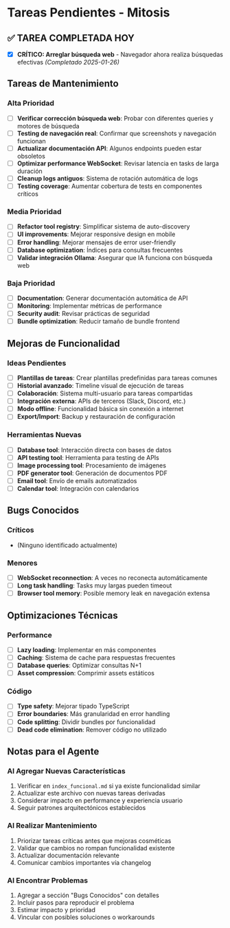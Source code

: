 # Tareas Pendientes - Mitosis

## ✅ TAREA COMPLETADA HOY
- [x] **CRÍTICO: Arreglar búsqueda web** - Navegador ahora realiza búsquedas efectivas *(Completado 2025-01-26)*

## Tareas de Mantenimiento

### Alta Prioridad
- [ ] **Verificar corrección búsqueda web**: Probar con diferentes queries y motores de búsqueda
- [ ] **Testing de navegación real**: Confirmar que screenshots y navegación funcionan
- [ ] **Actualizar documentación API**: Algunos endpoints pueden estar obsoletos
- [ ] **Optimizar performance WebSocket**: Revisar latencia en tasks de larga duración  
- [ ] **Cleanup logs antiguos**: Sistema de rotación automática de logs
- [ ] **Testing coverage**: Aumentar cobertura de tests en componentes críticos

### Media Prioridad
- [ ] **Refactor tool registry**: Simplificar sistema de auto-discovery
- [ ] **UI improvements**: Mejorar responsive design en mobile
- [ ] **Error handling**: Mejorar mensajes de error user-friendly
- [ ] **Database optimization**: Índices para consultas frecuentes
- [ ] **Validar integración Ollama**: Asegurar que IA funciona con búsqueda web

### Baja Prioridad
- [ ] **Documentation**: Generar documentación automática de API
- [ ] **Monitoring**: Implementar métricas de performance
- [ ] **Security audit**: Revisar prácticas de seguridad
- [ ] **Bundle optimization**: Reducir tamaño de bundle frontend

## Mejoras de Funcionalidad

### Ideas Pendientes
- [ ] **Plantillas de tareas**: Crear plantillas predefinidas para tareas comunes
- [ ] **Historial avanzado**: Timeline visual de ejecución de tareas
- [ ] **Colaboración**: Sistema multi-usuario para tareas compartidas
- [ ] **Integración externa**: APIs de terceros (Slack, Discord, etc.)
- [ ] **Modo offline**: Funcionalidad básica sin conexión a internet
- [ ] **Export/Import**: Backup y restauración de configuración

### Herramientas Nuevas
- [ ] **Database tool**: Interacción directa con bases de datos
- [ ] **API testing tool**: Herramienta para testing de APIs
- [ ] **Image processing tool**: Procesamiento de imágenes
- [ ] **PDF generator tool**: Generación de documentos PDF
- [ ] **Email tool**: Envío de emails automatizados
- [ ] **Calendar tool**: Integración con calendarios

## Bugs Conocidos

### Críticos
- (Ninguno identificado actualmente)

### Menores
- [ ] **WebSocket reconnection**: A veces no reconecta automáticamente
- [ ] **Long task handling**: Tasks muy largas pueden timeout
- [ ] **Browser tool memory**: Posible memory leak en navegación extensa

## Optimizaciones Técnicas

### Performance
- [ ] **Lazy loading**: Implementar en más componentes
- [ ] **Caching**: Sistema de cache para respuestas frecuentes
- [ ] **Database queries**: Optimizar consultas N+1
- [ ] **Asset compression**: Comprimir assets estáticos

### Código
- [ ] **Type safety**: Mejorar tipado TypeScript
- [ ] **Error boundaries**: Más granularidad en error handling
- [ ] **Code splitting**: Dividir bundles por funcionalidad
- [ ] **Dead code elimination**: Remover código no utilizado

## Notas para el Agente

### Al Agregar Nuevas Características
1. Verificar en `index_funcional.md` si ya existe funcionalidad similar
2. Actualizar este archivo con nuevas tareas derivadas
3. Considerar impacto en performance y experiencia usuario
4. Seguir patrones arquitectónicos establecidos

### Al Realizar Mantenimiento
1. Priorizar tareas críticas antes que mejoras cosméticas
2. Validar que cambios no rompan funcionalidad existente
3. Actualizar documentación relevante
4. Comunicar cambios importantes vía changelog

### Al Encontrar Problemas
1. Agregar a sección "Bugs Conocidos" con detalles
2. Incluir pasos para reproducir el problema
3. Estimar impacto y prioridad
4. Vincular con posibles soluciones o workarounds